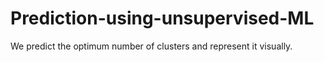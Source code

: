 # Prediction-using-unsupervised-ML
We predict the optimum number of clusters and represent it visually.
